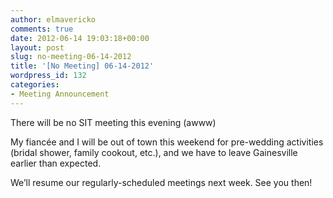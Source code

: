 ```yaml
---
author: elmavericko
comments: true
date: 2012-06-14 19:03:18+00:00
layout: post
slug: no-meeting-06-14-2012
title: '[No Meeting] 06-14-2012'
wordpress_id: 132
categories:
- Meeting Announcement
---
```


There will be no SIT meeting this evening (awww)

My fiancée and I will be out of town this weekend for pre-wedding activities (bridal shower, family cookout, etc.), and we have to leave Gainesville earlier than expected.

We’ll resume our regularly-scheduled meetings next week. See you then!
